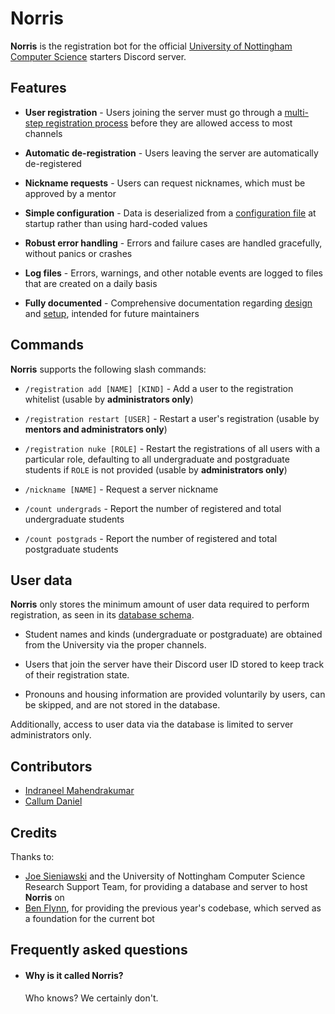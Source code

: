 # Norris

**Norris** is the registration bot for the official [University of Nottingham Computer Science](https://www.nottingham.ac.uk/computerscience) starters Discord server.

## Features

- **User registration** - Users joining the server must go through a [multi-step registration process](docs/registration-process.png) before they are allowed access to most channels

- **Automatic de-registration** - Users leaving the server are automatically de-registered

- **Nickname requests** - Users can request nicknames, which must be approved by a mentor

- **Simple configuration** - Data is deserialized from a [configuration file](CONTRIBUTING.md/#runtime-configuration) at startup rather than using hard-coded values

- **Robust error handling** - Errors and failure cases are handled gracefully, without panics or crashes

- **Log files** - Errors, warnings, and other notable events are logged to files that are created on a daily basis

- **Fully documented** - Comprehensive documentation regarding [design](docs/) and [setup](CONTRIBUTING.md), intended for future maintainers

## Commands

**Norris** supports the following slash commands:

- `/registration add [NAME] [KIND]` - Add a user to the registration whitelist (usable by **administrators only**)

- `/registration restart [USER]` - Restart a user's registration (usable by **mentors and administrators only**)

- `/registration nuke [ROLE]` - Restart the registrations of all users with a particular role, defaulting to all undergraduate and postgraduate students if `ROLE` is not provided (usable by **administrators only**)

- `/nickname [NAME]` - Request a server nickname

- `/count undergrads` - Report the number of registered and total undergraduate students

- `/count postgrads` - Report the number of registered and total postgraduate students

## User data

**Norris** only stores the minimum amount of user data required to perform registration, as seen in its [database schema](docs/database-schema.png).

- Student names and kinds (undergraduate or postgraduate) are obtained from the University via the proper channels.

- Users that join the server have their Discord user ID stored to keep track of their registration state.

- Pronouns and housing information are provided voluntarily by users, can be skipped, and are not stored in the database.

Additionally, access to user data via the database is limited to server administrators only.

## Contributors

- [Indraneel Mahendrakumar](https://github.com/Carnagion)
- [Callum Daniel](https://github.com/Warrior2852)

## Credits

Thanks to:
- [Joe Sieniawski](https://github.com/jozefws) and the University of Nottingham Computer Science Research Support Team, for providing a database and server to host **Norris** on
- [Ben Flynn](https://github.com/Ben5656), for providing the previous year's codebase, which served as a foundation for the current bot

## Frequently asked questions

- #### Why is it called **Norris**?

    Who knows? We certainly don't.